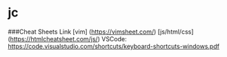 # jc


###Cheat Sheets Link
[vim] (https://vimsheet.com/)
[js/html/css] (https://htmlcheatsheet.com/js/)
VSCode: https://code.visualstudio.com/shortcuts/keyboard-shortcuts-windows.pdf
